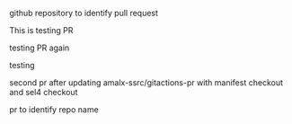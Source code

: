 github repository to identify pull request

This is testing PR

testing PR again

testing

second pr after updating amalx-ssrc/gitactions-pr with manifest checkout and sel4 checkout

pr to identify repo name
